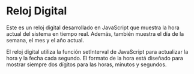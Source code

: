 # Reloj Digital

Este es un reloj digital desarrollado en JavaScript que muestra la hora actual del sistema en tiempo real. Además, también muestra el día de la semana, el mes y el año actual.

El reloj digital utiliza la función setInterval de JavaScript para actualizar la hora y la fecha cada segundo. El formato de la hora está diseñado para mostrar siempre dos dígitos para las horas, minutos y segundos.
